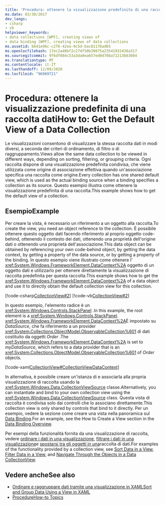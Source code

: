 ```yaml
---
title: 'Procedura: ottenere la visualizzazione predefinita di una raccolta dati'
ms.date: 03/30/2017
dev_langs:
- csharp
- vb
helpviewer_keywords:
- data collections [WPF], creating views of
- data binding [WPF], creating views of data collections
ms.assetid: b641e96c-c2f6-42ea-9c5d-bac81176ad65
ms.openlocfilehash: 17ec2a40bf2c274f50b39875a23541932438a317
ms.sourcegitcommit: 9f6df084c53a3da0ea657ed0d708a72213683084
ms.translationtype: MT
ms.contentlocale: it-IT
ms.lasthandoff: 12/09/2020
ms.locfileid: "96969721"
---
```

# <a name="how-to-get-the-default-view-of-a-data-collection"></a><span data-ttu-id="4d529-102">Procedura: ottenere la visualizzazione predefinita di una raccolta dati</span><span class="sxs-lookup"><span data-stu-id="4d529-102">How to: Get the Default View of a Data Collection</span></span>
<span data-ttu-id="4d529-103">Le visualizzazioni consentono di visualizzare la stessa raccolta dati in modi diversi, a seconda dei criteri di ordinamento, di filtro o di raggruppamento.</span><span class="sxs-lookup"><span data-stu-id="4d529-103">Views allow the same data collection to be viewed in different ways, depending on sorting, filtering, or grouping criteria.</span></span> <span data-ttu-id="4d529-104">Ogni raccolta dispone di una visualizzazione predefinita condivisa, che viene utilizzata come origine di associazione effettiva quando un'associazione specifica una raccolta come origine.</span><span class="sxs-lookup"><span data-stu-id="4d529-104">Every collection has one shared default view, which is used as the actual binding source when a binding specifies a collection as its source.</span></span> <span data-ttu-id="4d529-105">Questo esempio illustra come ottenere la visualizzazione predefinita di una raccolta.</span><span class="sxs-lookup"><span data-stu-id="4d529-105">This example shows how to get the default view of a collection.</span></span>  
  
## <a name="example"></a><span data-ttu-id="4d529-106">Esempio</span><span class="sxs-lookup"><span data-stu-id="4d529-106">Example</span></span>  
 <span data-ttu-id="4d529-107">Per creare la vista, è necessario un riferimento a un oggetto alla raccolta.</span><span class="sxs-lookup"><span data-stu-id="4d529-107">To create the view, you need an object reference to the collection.</span></span> <span data-ttu-id="4d529-108">È possibile ottenere questo oggetto dati facendo riferimento al proprio oggetto code-behind, ottenendo il contesto dei dati, ottenendo una proprietà dell'origine dati o ottenendo una proprietà dell'associazione.</span><span class="sxs-lookup"><span data-stu-id="4d529-108">This data object can be obtained by referencing your own code-behind object, by getting the data context, by getting a property of the data source, or by getting a property of the binding.</span></span> <span data-ttu-id="4d529-109">In questo esempio viene illustrato come ottenere l' <xref:System.Windows.FrameworkElement.DataContext%2A> oggetto di un oggetto dati e utilizzarlo per ottenere direttamente la visualizzazione di raccolta predefinita per questa raccolta.</span><span class="sxs-lookup"><span data-stu-id="4d529-109">This example shows how to get the <xref:System.Windows.FrameworkElement.DataContext%2A> of a data object and use it to directly obtain the default collection view for this collection.</span></span>  
  
 [!code-csharp[CollectionView#2](~/samples/snippets/csharp/VS_Snippets_Wpf/CollectionView/CSharp/Page1.xaml.cs#2)]
 [!code-vb[CollectionView#2](~/samples/snippets/visualbasic/VS_Snippets_Wpf/CollectionView/VisualBasic/Page1.xaml.vb#2)]  
  
 <span data-ttu-id="4d529-110">In questo esempio, l'elemento radice è un <xref:System.Windows.Controls.StackPanel> .</span><span class="sxs-lookup"><span data-stu-id="4d529-110">In this example, the root element is a <xref:System.Windows.Controls.StackPanel>.</span></span> <span data-ttu-id="4d529-111"><xref:System.Windows.FrameworkElement.DataContext%2A>È impostato su *DataSource*, che fa riferimento a un provider <xref:System.Collections.ObjectModel.ObservableCollection%601> di dati costituito da oggetti *Order* .</span><span class="sxs-lookup"><span data-stu-id="4d529-111">The <xref:System.Windows.FrameworkElement.DataContext%2A> is set to *myDataSource*, which refers to a data provider that is an <xref:System.Collections.ObjectModel.ObservableCollection%601> of *Order* objects.</span></span>  
  
 [!code-xaml[CollectionView#CollectionViewDataContext](~/samples/snippets/csharp/VS_Snippets_Wpf/CollectionView/CSharp/Page1.xaml#collectionviewdatacontext)]  
  
 <span data-ttu-id="4d529-112">In alternativa, è possibile creare un'istanza di e associarla alla propria visualizzazione di raccolta usando la <xref:System.Windows.Data.CollectionViewSource> classe.</span><span class="sxs-lookup"><span data-stu-id="4d529-112">Alternatively, you can instantiate and bind to your own collection view using the <xref:System.Windows.Data.CollectionViewSource> class.</span></span> <span data-ttu-id="4d529-113">Questa vista di raccolta è condivisa solo dai controlli che lo associano direttamente.</span><span class="sxs-lookup"><span data-stu-id="4d529-113">This collection view is only shared by controls that bind to it directly.</span></span> <span data-ttu-id="4d529-114">Per un esempio, vedere la sezione come creare una vista nella panoramica sul [Data Binding](/dotnet/desktop-wpf/data/data-binding-overview).</span><span class="sxs-lookup"><span data-stu-id="4d529-114">For an example, see the How to Create a View section in the [Data Binding Overview](/dotnet/desktop-wpf/data/data-binding-overview).</span></span>  
  
 <span data-ttu-id="4d529-115">Per esempi della funzionalità fornita da una visualizzazione di raccolta, vedere [ordinare i dati in una visualizzazione](how-to-sort-data-in-a-view.md), [filtrare i dati in una visualizzazione](how-to-filter-data-in-a-view.md)e [spostarsi tra gli oggetti in una](how-to-navigate-through-the-objects-in-a-data-collectionview.md)raccolta di dati.</span><span class="sxs-lookup"><span data-stu-id="4d529-115">For examples of the functionality provided by a collection view, see [Sort Data in a View](how-to-sort-data-in-a-view.md), [Filter Data in a View](how-to-filter-data-in-a-view.md), and [Navigate Through the Objects in a Data CollectionView](how-to-navigate-through-the-objects-in-a-data-collectionview.md).</span></span>  
  
## <a name="see-also"></a><span data-ttu-id="4d529-116">Vedere anche</span><span class="sxs-lookup"><span data-stu-id="4d529-116">See also</span></span>

- [<span data-ttu-id="4d529-117">Ordinare e raggruppare dati tramite una visualizzazione in XAML</span><span class="sxs-lookup"><span data-stu-id="4d529-117">Sort and Group Data Using a View in XAML</span></span>](how-to-sort-and-group-data-using-a-view-in-xaml.md)
- [<span data-ttu-id="4d529-118">Procedure</span><span class="sxs-lookup"><span data-stu-id="4d529-118">How-to Topics</span></span>](data-binding-how-to-topics.md)
